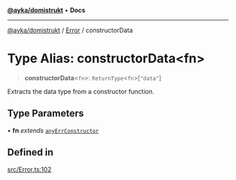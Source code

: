 [**@ayka/domistrukt**](../../../README.md) • **Docs**

***

[@ayka/domistrukt](../../../globals.md) / [Error](../README.md) / constructorData

# Type Alias: constructorData\<fn\>

> **constructorData**\<`fn`\>: `ReturnType`\<`fn`\>\[`"data"`\]

Extracts the data type from a constructor function.

## Type Parameters

• **fn** *extends* [`anyErrConstructor`](anyErrConstructor.md)

## Defined in

[src/Error.ts:102](https://github.com/AndreyMork/domistrukt/blob/f762a0db7b22ee8086aa8c6327967c318f1b8b4e/src/Error.ts#L102)
